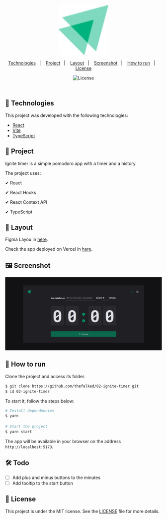 <p align="center">
  <img alt="Letmeask" src=".github/logo.svg" width="160px">
</p>

<p align="center">
  <a href="#-technologies">Technologies</a>&nbsp;&nbsp;&nbsp;|&nbsp;&nbsp;&nbsp;
  <a href="#-project">Project</a>&nbsp;&nbsp;&nbsp;|&nbsp;&nbsp;&nbsp;
  <a href="#-layout">Layout</a>&nbsp;&nbsp;&nbsp;|&nbsp;&nbsp;&nbsp;
  <a href="#-screenshot">Screenshot</a>&nbsp;&nbsp;&nbsp;|&nbsp;&nbsp;&nbsp;
  <a href="#-how-to-run">How to run</a>&nbsp;&nbsp;&nbsp;|&nbsp;&nbsp;&nbsp;
  <a href="#-license">License</a>
</p>

<p align="center">
  <img  src="https://img.shields.io/static/v1?label=license&message=MIT&color=8257E5&labelColor=000000" alt="License">   
</p>

<br>

## 🧪 Technologies

This project was developed with the following technologies:

- [React](https://reactjs.org)
- [Vite](https://vitejs.dev/)
- [TypeScript](https://www.typescriptlang.org/)

## 🍺 Project

Ignite timer is a simple pomodoro app with a timer and a history.

The project uses:

✔ React

✔ React Hooks

✔ React Context API

✔ TypeScript

## 🔖 Layout

Figma Layou in [here](https://www.figma.com/file/j7yKfcMLsXUHWyBcTITB1R/Ignite-Timer?node-id=11%3A599).

Check the app deployed on Vercel in [here](https://ignite-timer-thefalked.vercel.app).

## 🖼 Screenshot

<p align="center">
  <img  src=".github/screenshot.png" alt="screenshot ignite timer">   
</p>

## 🚀 How to run

Clone the project and access its folder.

```bash
$ git clone https://github.com/thefalked/02-ignite-timer.git
$ cd 02-ignite-timer
```

To start it, follow the steps below:

```bash
# Install dependencies
$ yarn

# Start the project
$ yarn start
```

The app will be available in your browser on the address `http://localhost:5173`.

## 🛠 Todo

- [ ] Add plus and minus buttons to the minutes
- [ ] Add tooltip to the start button

## 📝 License

This project is under the MIT license. See the [LICENSE](LICENSE) file for more details.
